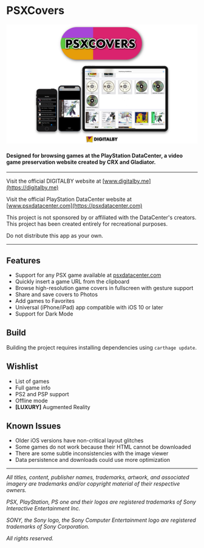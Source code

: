 # PSXCovers

![banner](banner.png)

#### Designed for browsing games at the PlayStation DataCenter, a video game preservation website created by CRX and Gladiator. 

---

Visit the official DIGITALBY website at
[www.digitalby.me](https://digitalby.me)

Visit the official PlayStation DataCenter website at [www.psxdatacenter.com](https://psxdatacenter.com)

This project is not sponsored by or affiliated with the DataCenter's creators. This project has been created entirely for recreational purposes.

Do not distribute this app as your own.

---

## Features

* Support for any PSX game available at [psxdatacenter.com](psxdatacenter.com)
* Quickly insert a game URL from the clipboard
* Browse high-resolution game covers in fullscreen with gesture support
* Share and save covers to Photos
* Add games to Favorites 
* Universal (iPhone/iPad) app compatible with iOS 10 or later
* Support for Dark Mode

## Build 

Building the project requires installing dependencies using `carthage update`.

## Wishlist
+ List of games
+ Full game info
+ PS2 and PSP support
+ Offline mode
+ **[LUXURY]** Augmented Reality

## Known Issues

* Older iOS versions have non-critical layout glitches
* Some games do not work because their HTML cannot be downloaded
* There are some subtle inconsistencies with the image viewer
* Data persistence and downloads could use more optimization

---

*All titles, content, publisher names, trademarks, artwork, and associated imagery are trademarks and/or copyright material of their respective owners.*

*PSX, PlayStation, PS one and their logos are registered trademarks of Sony Interactive Entertainment Inc.*

*SONY, the Sony logo, the Sony Computer Entertainment logo are registered trademarks of Sony Corporation.*

*All rights reserved.*